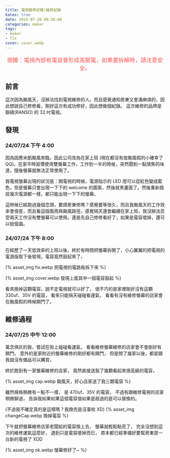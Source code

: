```yaml
---
title: 電視維修紀錄|維修紀錄
katex: true
date: 2024-07-28 00:50:08
categories: maker
tags: 
- maker
- fix
cover: cover.webp
---
```


<p style="font-size:1.1rem;color:#f55;text-align:center">提醒：電視內部有電容會形成高壓電，如果要拆解時，請注意安全。</p>

## 前言

這次因為颱風天，沒辦法找到電視維修的人。而且感覺通知房東又會滿麻煩的，因此想說自己修修看，剛好這次有成功修好，因此想做個紀錄。
這次維修的品牌是聯碩(RANSO) 的 32 吋電視。


## 發現

### 24/07/24 下午 4:00

因為因應米凱颱風來臨，因此公司改為在家上班 (現在都沒有放颱風假的小確幸了 QQ)。在家平時習慣使用雙螢幕工作，工作到一半的時候，突然聞到一點燒焦的味道，隨後螢幕就無法正常使用了。

我電視螢幕出現的狀況是：開電視的時候，電源指示的 LED 燈可以從紅色變成藍色，但是螢幕只會出現一下下的 welcome 的圖案，然後就黑畫面了。然後重新插拔幾次電源都一樣，都只能出現一下下的螢幕。

這時候已經跑過幾個念頭，要請房東修嗎？感覺要等很久，而且我颱風天的工作效率會很差，而且看這個風雨與颱風路徑，感覺隔天還會繼續在家上班，我沒辦法忍受兩天工作沒有雙螢幕可以使用。還是先自己修修看好了，如果是電容壞掉，還可以撿個漏。

### 24/07/24 下午 8:00

在經歷了一天低效率的上班以後，終於有時間把螢幕拆開了，小心翼翼的把電視的電源版取下後發現，電容竟然鼓起來了，

{% asset_img  fix.webp 把電視的電路板拆下來 %}

{% asset_img  cover.webp 發現上面其中一個電容鼓起 %}

看來換掉這顆電容，說不定電視就可以好了，
很不巧的是家裡剛好沒有這顆 330uf、35V 的電容，
看來只能隔天碰碰看運氣，
看看有沒有維修螢幕的店家會在颱風假的時候開門了。

## 維修過程

### 24/07/25 中午 12:00

萬念俱灰的我，嘗試在街上碰碰看運氣，
看看維修螢幕維修的店家會不會剛好有開門，
意外的是家附近的螢幕維修的剛好都有開門，
但是問了幾家以後，都是跟我說沒有備品可以購買，

終於跑到有一家螢幕維修的店家，
竟然直接送我了幾顆看起來很高級的電容，

{% asset_img  cap.webp 颱風天，好心店家送了我三顆電容 %}

雖然規格稍微有一點不一樣，
是 470uf、35V 的電容，
不過有跟維修電視的店家稍微聊過，
告訴我如果如果這個電容值如果是超過的是可以替換的。

(不過我不確定真的是這樣嗎？我換完是沒事啦 XD)
{% asset_img  changeCap.webp 換掉電容 %}

下午就把螢幕維修店家老闆給的電容換上去，
螢幕就輕鬆點亮了，
完全沒想到這次的維修運氣這麼好，
遇到只是電容壞掉而已，
原本都已經準備好要幫房東買一台新的電視了 XDD

{% asset_img  ok.webp 螢幕修好了~ %}
